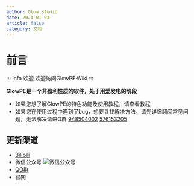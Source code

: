 ```yaml
---
author: Glow Studio
date: 2024-01-03
article: false
category: 文档
---
```


# 前言  

::: info 欢迎
欢迎访问GlowPE·Wiki
:::

**GlowPE是一个非盈利性质的软件，处于用爱发电的阶段**

- 如果您想了解GlowPE的特色功能及使用教程，请查看教程
- 如果您在使用过程中遇到了bug，想要寻找解决方法，请先详细翻阅常见问题，无法解决请进Q群 [948504002](https://qm.qq.com/cgi-bin/qm/qr?_wv=1027&k=EEh7V2N3pRqAWGrPWW2kSTwdKmZHm2SD&authKey=wwaCNoL3F%2Bi5wbyUy7LL88G1L%2FC29ARggZ6PJa2ue5%2BAZMyLmlDsI6a9bP6%2BQfOK&noverify=0&group_code=948504002) [576153205](https://jq.qq.com/?_wv=1027&k=kIAqdVde)
  
## 更新渠道
- [Bilibili](https://space.bilibili.com/702028797)
- 微信公众号 ![微信公众号](https://yanxuan.nosdn.127.net/41c14c219f06fcc1ceefc861d3c391a1.jpg)
- [QQ群](https://qm.qq.com/cgi-bin/qm/qr?_wv=1027&k=EEh7V2N3pRqAWGrPWW2kSTwdKmZHm2SD&authKey=wwaCNoL3F%2Bi5wbyUy7LL88G1L%2FC29ARggZ6PJa2ue5%2BAZMyLmlDsI6a9bP6%2BQfOK&noverify=0&group_code=948504002)
- 官网